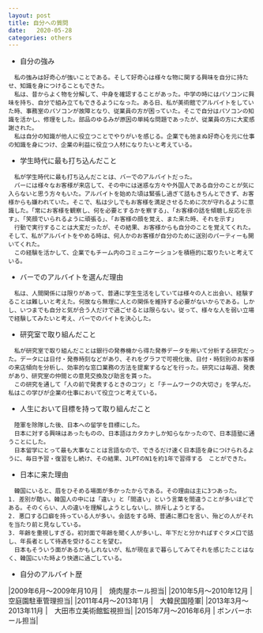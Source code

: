 ```yaml
---
layout: post
title: 自分への質問
date:   2020-05-28
categories: others
---
```


* 自分の強み

```
　私の強みは好奇心が強いことである。そして好奇心は様々な物に関する興味を自分に持たせ、知識を身につけることもできた。
　私は、昔からよく物を分解して、中身を確認することがあった。中学の時にはパソコンに興味を持ち、自分で組み立てもできるようになった。ある日、私が美術館でアルバイトをしていた時、事務室のパソコンが故障となり、従業員の方が困っていた。そこで自分はパソコンの知識を活かし、修理をした。部品のゆるみが原因の単純な問題であったが、従業員の方に大変感謝された。
　私は自分の知識が他人に役立つことでやりがいを感じる。企業でも弛まぬ好奇心を元に仕事の知識を身につけ、企業の利益に役立つ人材になりたいと考えている。
```

* 学生時代に最も打ち込んだこと

```
　私が学生時代に最も打ち込んだことは、バーでのアルバイトだった。
　バーには様々なお客様が来店して、その中には迷惑な方々や外国人である自分のことが気に入らないと思う方々もいた。アルバイトを始めた頃は緊張し過ぎて話もきちんとできず、お客様からも嫌われていた。そこで、私は少しでもお客様を満足させるために次が守れるように意識した。「常にお客様を観察し、何を必要とするかを察する」、「お客様の話を傾聴し反応を示す」、「笑顔でいられるように頑張る」、「お客様の顔を覚え、また来た時、それを示す」
　行動で実行することは大変だったが、その結果、お客様からも自分のことを覚えてくれた。そして、私がアルバイトをやめる時は、何人かのお客様が自分のために送別のパーティーも開いてくれた。
　この経験を活かして、企業でもチーム内のコミュニケーションを積極的に取りたいと考えている。
```

* バーでのアルバイトを選んだ理由

```
　私は、人間関係には限りがあって、普通に学生生活をしていては様々の人と出会い、経験することは難しいと考えた。何故なら無理に人との関係を維持する必要がないからである。しかし、いつまでも自分と気が合う人だけで過ごせるとは限らない。従って、様々な人を弱い立場で経験してみたいと考え、バーでのバイトを決心した。
```

* 研究室で取り組んだこと

```
　私が研究室で取り組んだことは銀行の発券機から得た発券データを用いて分析する研究だった。データには日付・発券時刻などがあり、それをグラフで可視化後、日付・時刻別のお客様の来店傾向を分析し、効率的な窓口業務の方法を提案するなどを行った。研究には毎週、発表があり、研究室の仲間との意見交換及び助言を貰った。
　この研究を通して「人の前で発表するときのコツ」と「チームワークの大切さ」を学んだ。私はこの学びが企業の仕事において役立つと考えている。
```

* 人生において目標を持って取り組んだこと

```
　陸軍を除隊した後、日本への留学を目標にした。
　日本に対する興味はあったものの、日本語はカタカナしか知らなかったので、日本語塾に通うことにした。
　日本留学にとって最も大事なことは言語なので、できるだけ速く日本語を身につけられるように、毎日予習・復習をし続け、その結果、JLPTのN1を約1年で習得する　ことができた。
```

* 日本に来た理由

```
　韓国にいると、眉をひそめる場面が多かったからである。その理由は主に3つあった。
1. 差別が酷い。韓国人の中には「違い」と「間違い」という言葉を間違うことが多いほどである。そのくらい、人の違いを理解しようとしないし、排斥しようとする。
2. 悪口する口癖を持っている人が多い。会話をする時、普通に悪口を言い、殆どの人がそれを当たり前と見なしている。
3. 年齢を重視しすぎる。初対面で年齢を聞く人が多いし、年下だと分かればすぐタメ口で話し、年長者として待遇を受けることを望む。
　日本もそういう面があるかもしれないが、私が現在まで暮らしてみてそれを感じたことはなく、韓国にいた時より快適に過ごしている。
```

* 自分のアルバイト歴

|2009年6月～2009年月10月 |　焼肉屋ホール担当|
|2010年5月～2010年12月 |　空庭園駐車管理担当|
|2011年4月～2013年1月 |　大韓民国陸軍|
|2013年3月～2013年11月 |　大田市立美術館監視担当|
|2015年7月～2016年6月 | ボンバーホール担当|

